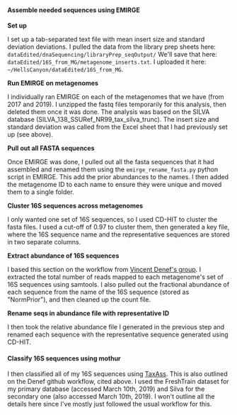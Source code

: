 
#### Assemble needed sequences using EMIRGE


**Set up**

I set up a tab-separated text file with mean insert size and standard deviation deviations.
I pulled the data from the library prep sheets here: `dataEdited/dnaSequencing/libraryPrep_seqOutput/`
We'll save that here: `dataEdited/16S_from_MG/metagenome_inserts.txt`.
I uploaded it here: `~/HellsCanyon/dataEdited/16S_from_MG`.


**Run EMIRGE on metagenomes**

I individually ran EMIRGE on each of the metagenomes that we have (from 2017 and 2019).
I unzipped the fastq files temporarily for this analysis, then deleted them once it was done.
The analysis was based on the SILVA database (SILVA_138_SSURef_NR99_tax_silva_trunc).
The insert size and standard deviation was called from the Excel sheet that I had previously set up (see above).


**Pull out all FASTA sequences**

Once EMIRGE was done, I pulled out all the fasta sequences that it had assembled and renamed them using the `emirge_rename_fasta.py` python script in EMIRGE.
This add the prior abundances to the names.
I then added the metagenome ID to each name to ensure they were unique and moved them to a single folder.


**Cluster 16S sequences across metagenomes**

I only wanted one set of 16S sequences, so I used CD-HIT to cluster the fasta files.
I used a cut-off of 0.97 to cluster them, then generated a key file, where the 16S sequence name and the representative sequences are stored in two separate columns.


**Extract abundance of 16S sequences**

I based this section on the workflow from [Vincent Denef's group](https://github.com/DenefLab/EMIRGE).
I extracted the total number of reads mapped to each metagenome's set of 16S sequences using samtools.
I also pulled out the fractional abundance of each sequence from the name of the 16S sequence (stored as "NormPrior"), and then cleaned up the count file.


**Rename seqs in abundance file with representative ID**

I then took the relative abundance file I generated in the previous step and renamed each sequence with the representative sequence generated using CD-HIT.


#### Classify 16S sequences using mothur

I then classified all of my 16S sequences using [TaxAss](https://github.com/McMahonLab/TaxAss).
This is also outlined on the Denef github workflow, cited above.
I used the FreshTrain dataset for my primary database (accessed March 10th, 2019) and Silva for the secondary one (also accessed March 10th, 2019).
I won't outline all the details here since I've mostly just followed the usual workflow for this.
